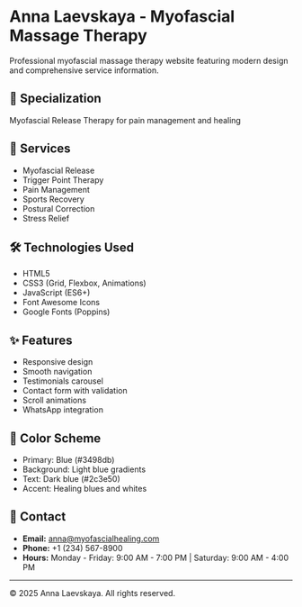 # Anna Laevskaya - Myofascial Massage Therapy

Professional myofascial massage therapy website featuring modern design and comprehensive service information.

## 🎯 Specialization
Myofascial Release Therapy for pain management and healing

## 📍 Services
- Myofascial Release
- Trigger Point Therapy  
- Pain Management
- Sports Recovery
- Postural Correction
- Stress Relief

## 🛠️ Technologies Used
- HTML5
- CSS3 (Grid, Flexbox, Animations)
- JavaScript (ES6+)
- Font Awesome Icons
- Google Fonts (Poppins)

## ✨ Features
- Responsive design
- Smooth navigation
- Testimonials carousel
- Contact form with validation
- Scroll animations
- WhatsApp integration

## 📱 Color Scheme
- Primary: Blue (#3498db)
- Background: Light blue gradients
- Text: Dark blue (#2c3e50)
- Accent: Healing blues and whites

## 📧 Contact
- **Email:** anna@myofascialhealing.com
- **Phone:** +1 (234) 567-8900
- **Hours:** Monday - Friday: 9:00 AM - 7:00 PM | Saturday: 9:00 AM - 4:00 PM

---
© 2025 Anna Laevskaya. All rights reserved.